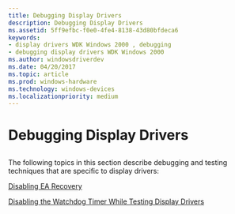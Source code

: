 ```yaml
---
title: Debugging Display Drivers
description: Debugging Display Drivers
ms.assetid: 5ff9efbc-f0e0-4fe4-8138-43d80bfdeca6
keywords:
- display drivers WDK Windows 2000 , debugging
- debugging display drivers WDK Windows 2000
ms.author: windowsdriverdev
ms.date: 04/20/2017
ms.topic: article
ms.prod: windows-hardware
ms.technology: windows-devices
ms.localizationpriority: medium
---
```


# Debugging Display Drivers


## <span id="ddk_debugging_display_drivers_gg"></span><span id="DDK_DEBUGGING_DISPLAY_DRIVERS_GG"></span>


The following topics in this section describe debugging and testing techniques that are specific to display drivers:

[Disabling EA Recovery](disabling-ea-recovery.md)

[Disabling the Watchdog Timer While Testing Display Drivers](disabling-the-watchdog-timer-while-testing-display-drivers.md)

 

 





